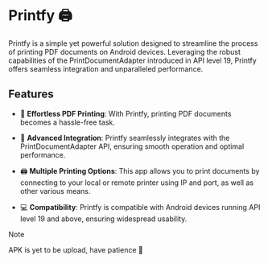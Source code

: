 # Printfy 🖨️

Printfy is a simple yet powerful solution designed to streamline the process of printing PDF documents on Android devices. Leveraging the robust capabilities of the PrintDocumentAdapter introduced in API level 19, Printfy offers seamless integration and unparalleled performance.

## Features

- 📄 **Effortless PDF Printing**: With Printfy, printing PDF documents becomes a hassle-free task.

- 🚀 **Advanced Integration**: Printfy seamlessly integrates with the PrintDocumentAdapter API, ensuring smooth operation and optimal performance.

- 🖨️ **Multiple Printing Options**: This app allows you to print documents by connecting to your local or remote printer using IP and port, as well as other various means.

- 💻 **Compatibility**: Printfy is compatible with Android devices running API level 19 and above, ensuring widespread usability.

> [!NOTE]
>  APK is yet to be upload, have patience 🍟
